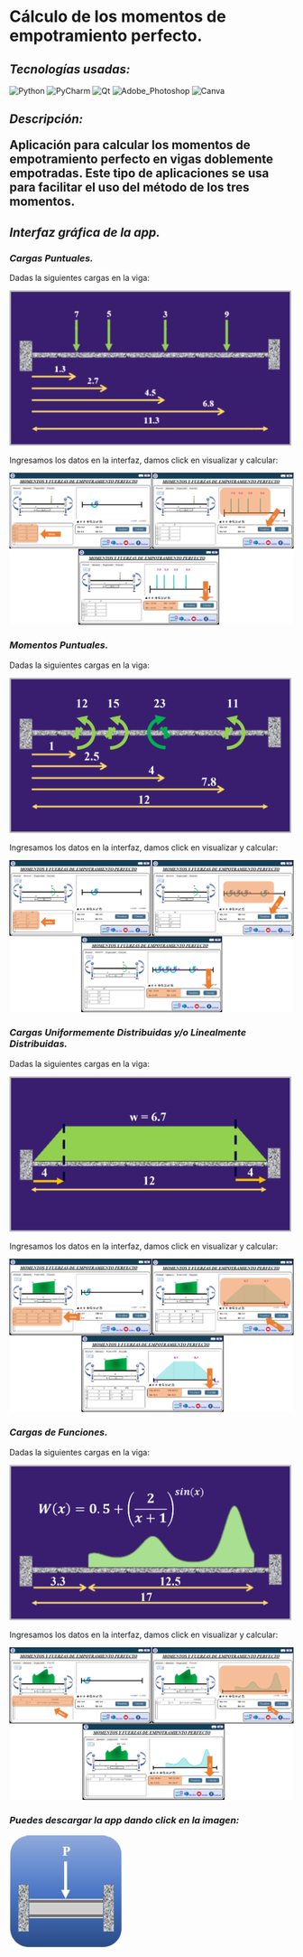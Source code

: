 # Cálculo de los momentos de empotramiento perfecto.

## _Tecnologías usadas:_
![Python](https://img.shields.io/badge/Python-FFD43B?style=for-the-badge&logo=python&logoColor=blue)
![PyCharm](https://img.shields.io/badge/PyCharm-000000.svg?&style=for-the-badge&logo=PyCharm&logoColor=white)
![Qt](https://img.shields.io/badge/Qt-41CD52?style=for-the-badge&logo=qt&logoColor=white)
![Adobe_Photoshop](https://img.shields.io/badge/Adobe%20Photoshop-31A8FF?style=for-the-badge&logo=Adobe%20Photoshop&logoColor=black)
![Canva](https://img.shields.io/badge/Canva-%2300C4CC.svg?&style=for-the-badge&logo=Canva&logoColor=white)

<h2>
  <i><b>Descripción:</i></b>
  <p>Aplicación para calcular los momentos de empotramiento perfecto en vigas doblemente empotradas. Este tipo de aplicaciones se usa para facilitar el uso del método de      los tres momentos.</p>
</h2>

<h2>
  <i>Interfaz gráfica de la app.</i>
</h2>

<h3>
  <i>Cargas Puntuales.</i>
</h3>
<p>Dadas la siguientes cargas en la viga:</p>
<img src="/src_MEP/CargasPuntuales.png" width=500>
<p>Ingresamos los datos en la interfaz, damos click en visualizar y calcular:</p>
<img src="/src_MEP/CP_app.png">

<h3>
  <i>Momentos Puntuales.</i>
</h3>
<p>Dadas la siguientes cargas en la viga:</p>
<img src="/src_MEP/CargasMomentos.png" width=500>
<p>Ingresamos los datos en la interfaz, damos click en visualizar y calcular:</p>
<img src="/src_MEP/MP_app.png">

<h3>
  <i>Cargas Uniformemente Distribuidas y/o Linealmente Distribuidas.</i>
</h3>
<p>Dadas la siguientes cargas en la viga:</p>
<img src="/src_MEP/CargasUniLin.png" width=500>
<p>Ingresamos los datos en la interfaz, damos click en visualizar y calcular:</p>
<img src="/src_MEP/UL_app.png">

<h3>
  <i>Cargas de Funciones.</i>
</h3>
<p>Dadas la siguientes cargas en la viga:</p>
<img src="/src_MEP/CargasFunciones.png" width=500>
<p>Ingresamos los datos en la interfaz, damos click en visualizar y calcular:</p>
<img src="/src_MEP/CF_app.png">

<h3>
  <i>Puedes descargar la app dando click en la imagen:</i>
</h3>

<a href="https://drive.google.com/drive/folders/1C4Y_r_ql1D1OSvxc54TvR7_66oliO-OL?usp=sharing">
          <img src="/src_MEP/IconoOficial.png" width=200>
</a>

